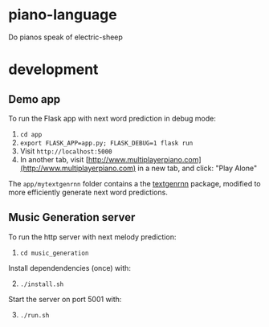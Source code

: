 # piano-language
Do pianos speak of electric-sheep

# development

## Demo app

To run the Flask app with next word prediction in debug mode:

1. `cd app`
2. `export FLASK_APP=app.py; FLASK_DEBUG=1 flask run`
3. Visit `http://localhost:5000`
4. In another tab, visit [http://www.multiplayerpiano.com](http://www.multiplayerpiano.com) in a new tab, and click: "Play Alone" 

The `app/mytextgenrnn` folder contains a the [textgenrnn](https://github.com/minimaxir/textgenrnn) package, modified to more efficiently generate next word predictions.

## Music Generation server

To run the http server with next melody prediction:

1. `cd music_generation`

Install dependendencies (once) with:

2. `./install.sh`

Start the server on port 5001 with:

3. `./run.sh`
